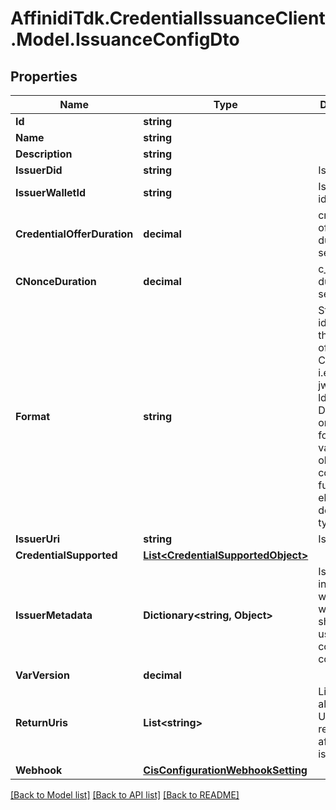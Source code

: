 # AffinidiTdk.CredentialIssuanceClient.Model.IssuanceConfigDto

## Properties

Name | Type | Description | Notes
------------ | ------------- | ------------- | -------------
**Id** | **string** |  | [optional] 
**Name** | **string** |  | [optional] 
**Description** | **string** |  | [optional] 
**IssuerDid** | **string** | Issuer DID | [optional] 
**IssuerWalletId** | **string** | Issuer Wallet id | [optional] 
**CredentialOfferDuration** | **decimal** | credential offer duration in second | [optional] 
**CNonceDuration** | **decimal** | c_nonce duration in second | [optional] 
**Format** | **string** | String identifying the format of this Credential, i.e., jwt_vc_json-ld or ldp_vc. Depending on the format value, the object contains further elements defining the type | [optional] 
**IssuerUri** | **string** | Issuer URI | [optional] 
**CredentialSupported** | [**List&lt;CredentialSupportedObject&gt;**](CredentialSupportedObject.md) |  | [optional] 
**IssuerMetadata** | **Dictionary&lt;string, Object&gt;** | Issuer public information wallet may want to show to user during consent confirmation | [optional] 
**VarVersion** | **decimal** |  | [optional] 
**ReturnUris** | **List&lt;string&gt;** | List of allowed URIs to be returned to after issuance | [optional] 
**Webhook** | [**CisConfigurationWebhookSetting**](CisConfigurationWebhookSetting.md) |  | [optional] 

[[Back to Model list]](../README.md#documentation-for-models) [[Back to API list]](../README.md#documentation-for-api-endpoints) [[Back to README]](../README.md)


